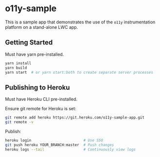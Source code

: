 # o11y-sample

This is a sample app that demonstrates the use of the `o11y` instrumentation platform on a stand-alone LWC app.

## Getting Started

Must have yarn pre-installed.

```sh
yarn install
yarn build
yarn start  # or yarn start:both to create separate server processes
```

## Publishing to Heroku

Must have Heroku CLI pre-installed.

Ensure git remote for Heroku is set:

```sh
git remote add heroku https://git.heroku.com/o11y-sample-app.git
git remote -v
```

Publish:

```sh
heroku login                        # Use SSO
git push heroku YOUR_BRANCH:master  # Push changes
heroku logs --tail                  # Continuously view logs
```
